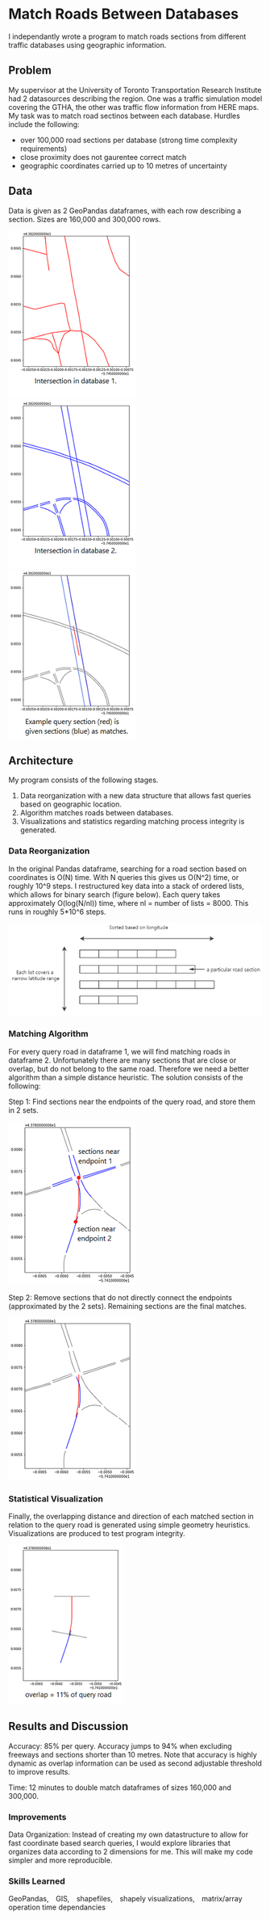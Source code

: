 # Match Roads Between Databases
I independantly wrote a program to match roads sections from different traffic databases using geographic information.
## Problem
My supervisor at the University of Toronto Transportation Research Institute had 2 datasources describing the region. One was a traffic simulation model covering the GTHA, the other was traffic flow information from HERE maps. My task was to match road sectinos between each database. Hurdles include the following:
- over 100,000 road sections per database (strong time complexity requirements)
- close proximity does not gaurentee correct match
- geographic coordinates carried up to 10 metres of uncertainty

## Data
Data is given as 2 GeoPandas dataframes, with each row describing a section. Sizes are 160,000 and 300,000 rows.

![Visualization of road sections in Database 1](images/ex1_HERE.png) ![Visualization of road sections in Database 2](images/ex1_aimsun.png) ![Visualization of query road and returned matches](images/ex1_match_background.png) 
## Architecture
My program consists of the following stages. 
1. Data reorganization with a new data structure that allows fast queries based on geographic location.
2. Algorithm matches roads between databases.
3. Visualizations and statistics regarding matching process integrity is generated.
### Data Reorganization
In the original Pandas dataframe, searching for a road section based on coordinates is O(N) time. With N queries this gives us O(N^2) time, or roughly 10^9 steps. I restructured key data into a stack of ordered lists, which allows for binary search (figure below). Each query takes approximately O(log(N/nl)) time, where nl = number of lists = 8000. This runs in roughly 5*10^6 steps.

![Visualization of road sections in Database 1](images/data_reorganization.png)

### Matching Algorithm
For every query road in dataframe 1, we will find matching roads in dataframe 2. Unfortunately there are many sections that are close or overlap, but do not belong to the same road. Therefore we need a better algorithm than a simple distance heuristic. The solution consists of the following:

Step 1: Find sections near the endpoints of the query road, and store them in 2 sets.

![Visualization of road algorithm matching process Step 1](images/ex2_endpoints_blue.png)

Step 2: Remove sections that do not directly connect the endpoints (approximated by the 2 sets). Remaining sections are the final matches.

![Visualization of road algorithm matching process Step 2](images/ex2_matches.png)
### Statistical Visualization
Finally, the overlapping distance and direction of each matched section in relation to the query road is generated using simple geometry heuristics. Visualizations are produced to test program integrity.

![Visualization of road sections in Database 1](images/overlap_calcs.png)
## Results and Discussion
Accuracy: 85% per query. Accuracy jumps to 94% when excluding freeways and sections shorter than 10 metres. Note that accuracy is highly dynamic as overlap information can be used as second adjustable threshold to improve results.

Time: 12 minutes to double match dataframes of sizes 160,000 and 300,000.

### Improvements
Data Organization: Instead of creating my own datastructure to allow for fast coordinate based search queries, I would explore libraries that organizes data according to 2 dimensions for me. This will make my code simpler and more reproducible.

### Skills Learned 
GeoPandas, GIS, shapefiles, shapely visualizations, matrix/array operation time dependancies
